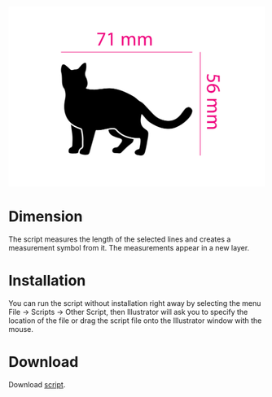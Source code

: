 ![screenshot](.meta/screenshot.png)

# Dimension
The script measures the length of the selected lines and creates a measurement symbol from it. The measurements appear in a new layer.

# Installation
You can run the script without installation right away by selecting the menu File → Scripts → Other Script, then Illustrator will ask you to specify the location of the file or drag the script file onto the Illustrator window with the mouse.

# Download
Download [script](https://github.com/VGmove/AdobeScripts/releases/download/v1.0.0/Dimension.zip).

